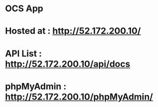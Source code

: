 # OCS App
# Hosted at : http://52.172.200.10/
# API List : http://52.172.200.10/api/docs
# phpMyAdmin : http://52.172.200.10/phpMyAdmin/
